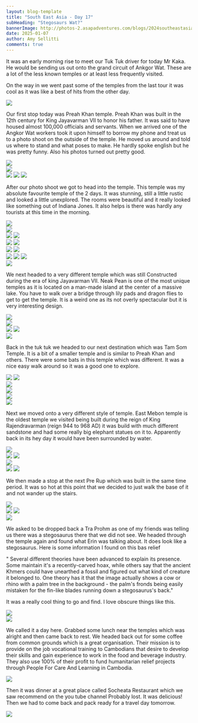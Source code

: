 ```yaml
---
layout: blog-template
title: "South East Asia - Day 17"
subHeading: "Stegosaurs Wat?"
bannerImage: http://photos-2.asapadventures.com/blogs/2024southeastasia/2025-01-07/PXL_20250107_014333402.jpg_compressed.JPEG
date: 2025-01-07
author: Amy Sellitti
comments: true
---
```


It was an early morning rise to meet our Tuk Tuk driver for today Mr Kaka. He would be sending us out onto the grand circuit of Ankgor Wat. These are a lot of the less known temples or at least less frequently visited. 

On the way in we went past some of the temples from the last tour it was cool as it was like a best of hits from the other day. 

<div class="center-image"><img src="http://photos-2.asapadventures.com/blogs/2024southeastasia/2025-01-07/PXL_20250107_005306312.jpg_compressed.JPEG"/></div>

Our first stop today was Preah Khan temple. Preah Khan was built in the 12th century for King Jayavarman VII to honor his father. It was said to have housed almost 100,000 officials and servants. When we arrived one of the Angkor Wat workers took it upon himself to borrow my phone and treat us to a photo shoot on the outside of the temple. He moved us around and told us where to stand and what poses to make. He hardly spoke english but he was pretty funny. Also his photos turned out pretty good. 

<div class="center-image"><img src="http://photos-2.asapadventures.com/blogs/2024southeastasia/2025-01-07/PXL_20250107_010415426.jpg_compressed.JPEG"/></div>
<div class="center-image"><img src="http://photos-2.asapadventures.com/blogs/2024southeastasia/2025-01-07/PXL_20250107_011255109.jpg_compressed.JPEG"/></div>
<div class="grid-3c">
  <img src="http://photos-2.asapadventures.com/blogs/2024southeastasia/2025-01-07/PXL_20250107_010652786.jpg_compressed.JPEG"/>
  <img src="http://photos-2.asapadventures.com/blogs/2024southeastasia/2025-01-07/PXL_20250107_010958232.jpg_compressed.JPEG"/>
  <img src="http://photos-2.asapadventures.com/blogs/2024southeastasia/2025-01-07/PXL_20250107_011100517.jpg_compressed.JPEG"/>
</div>

After our photo shoot we got to head into the temple. This temple was my absolute favourite temple of the 2 days. It was stunning, still a little rustic and looked a little unexplored. The rooms were beautiful and it really looked like something out of Indiana Jones. It also helps is there was hardly any tourists at this time in the morning. 

<div class="center-image"><img src="http://photos-2.asapadventures.com/blogs/2024southeastasia/2025-01-07/PXL_20250107_011943669.jpg_compressed.JPEG"/></div>
<div class="center-image"><img src="http://photos-2.asapadventures.com/blogs/2024southeastasia/2025-01-07/PXL_20250107_012140983.jpg_compressed.JPEG"/></div>
<div class="grid-2c">
  <img src="http://photos-2.asapadventures.com/blogs/2024southeastasia/2025-01-07/PXL_20250107_012318600.jpg_compressed.JPEG"/>
  <img src="http://photos-2.asapadventures.com/blogs/2024southeastasia/2025-01-07/PXL_20250107_012234499.jpg_compressed.JPEG"/>
</div>
<div class="grid-2c">
  <img src="http://photos-2.asapadventures.com/blogs/2024southeastasia/2025-01-07/PXL_20250107_012658601.jpg_compressed.JPEG"/>
  <img src="http://photos-2.asapadventures.com/blogs/2024southeastasia/2025-01-07/PXL_20250107_012917098.MP.jpg_compressed.JPEG"/>
</div>
<div class="grid-2c">
  <img src="http://photos-2.asapadventures.com/blogs/2024southeastasia/2025-01-07/PXL_20250107_013236903.jpg_compressed.JPEG"/>
  <img src="http://photos-2.asapadventures.com/blogs/2024southeastasia/2025-01-07/PXL_20250107_013437611.jpg_compressed.JPEG"/>
</div>
<div class="grid-3c">
  <img src="http://photos-2.asapadventures.com/blogs/2024southeastasia/2025-01-07/PXL_20250107_013933363.jpg_compressed.JPEG"/>
  <img src="http://photos-2.asapadventures.com/blogs/2024southeastasia/2025-01-07/PXL_20250107_013524763.jpg_compressed.JPEG"/>
  <img src="http://photos-2.asapadventures.com/blogs/2024southeastasia/2025-01-07/PXL_20250107_014029819.jpg_compressed.JPEG"/>
</div>
<div class="center-image"><img src="http://photos-2.asapadventures.com/blogs/2024southeastasia/2025-01-07/PXL_20250107_014333402.jpg_compressed.JPEG"/></div>


We next headed to a very different temple which was still Constructed during the era of king Jayavarman VII. Neak Pean is one of the most unique temples as it is located on a man-made island at the center of a massive lake. You have to walk over a bridge through lily pads and dragon flies to get to get the temple. It is a weird one as its not overly spectacular but it is very interesting design. 

<div class="center-image"><img src="http://photos-2.asapadventures.com/blogs/2024southeastasia/2025-01-07/PXL_20250107_021715327.PANO.jpg_compressed.JPEG"/></div>
<div class="center-image"><img src="http://photos-2.asapadventures.com/blogs/2024southeastasia/2025-01-07/PXL_20250107_021723540.jpg_compressed.JPEG"/></div>
<div class="grid-2c">
  <img src="http://photos-2.asapadventures.com/blogs/2024southeastasia/2025-01-07/PXL_20250107_022001186.jpg_compressed.JPEG"/>
  <img src="http://photos-2.asapadventures.com/blogs/2024southeastasia/2025-01-07/PXL_20250107_022904443.jpg_compressed.JPEG"/>
</div>
<div class="center-image"><img src="http://photos-2.asapadventures.com/blogs/2024southeastasia/2025-01-07/PXL_20250107_023320518.jpg_compressed.JPEG"/></div>

Back in the tuk tuk we headed to our next destination which was Tam Som Temple. It is a bit of a smaller temple and is similar to Preah Khan and others. There were some bats in this temple which was different. It was a nice easy walk around so it was a good one to explore.

<div class="grid-2c">
  <img src="http://photos-2.asapadventures.com/blogs/2024southeastasia/2025-01-07/PXL_20250107_025305038.jpg_compressed.JPEG"/>
  <img src="http://photos-2.asapadventures.com/blogs/2024southeastasia/2025-01-07/PXL_20250107_025529799.jpg_compressed.JPEG"/>
</div>
<div class="center-image"><img src="http://photos-2.asapadventures.com/blogs/2024southeastasia/2025-01-07/PXL_20250107_030051735.jpg_compressed.JPEG"/></div>
<div class="center-image"><img src="http://photos-2.asapadventures.com/blogs/2024southeastasia/2025-01-07/PXL_20250107_030358090.jpg_compressed.JPEG"/></div>
<div class="center-image"><img src="http://photos-2.asapadventures.com/blogs/2024southeastasia/2025-01-07/PXL_20250107_030551560.MP.jpg_compressed.JPEG"/></div>
<div class="center-image"><img src="http://photos-2.asapadventures.com/blogs/2024southeastasia/2025-01-07/PXL_20250107_030722361.jpg_compressed.JPEG"/></div>

Next we moved onto a very different style of temple. East Mebon temple is the oldest temple we visited being built during the reign of King Rajendravarman (reign 944 to 968 AD) it was build with much different sandstone and had some really big elephant statues on it to. Apparently back in its hey day it would have been surrounded by water. 

<div class="center-image"><img src="http://photos-2.asapadventures.com/blogs/2024southeastasia/2025-01-07/PXL_20250107_032102393.jpg_compressed.JPEG"/></div>
<div class="grid-2c">
  <img src="http://photos-2.asapadventures.com/blogs/2024southeastasia/2025-01-07/PXL_20250107_032328453.jpg_compressed.JPEG"/>
  <img src="http://photos-2.asapadventures.com/blogs/2024southeastasia/2025-01-07/PXL_20250107_032437212.jpg_compressed.JPEG"/>
</div>
<div class="center-image"><img src="http://photos-2.asapadventures.com/blogs/2024southeastasia/2025-01-07/PXL_20250107_032455727.jpg_compressed.JPEG"/></div>
<div class="grid-2c">
  <img src="http://photos-2.asapadventures.com/blogs/2024southeastasia/2025-01-07/PXL_20250107_032641797.jpg_compressed.JPEG"/>
  <img src="http://photos-2.asapadventures.com/blogs/2024southeastasia/2025-01-07/PXL_20250107_033218418.jpg_compressed.JPEG"/>
</div>

We then made a stop at the next Pre Rup which was built in the same time period. It was so hot at this point that we decided to just walk the base of it and not wander up the stairs. 

<div class="center-image"><img src="http://photos-2.asapadventures.com/blogs/2024southeastasia/2025-01-07/PXL_20250107_034722835.MP.jpg_compressed.JPEG"/></div>
<div class="grid-2c">
  <img src="http://photos-2.asapadventures.com/blogs/2024southeastasia/2025-01-07/PXL_20250107_034832890.jpg_compressed.JPEG"/>
  <img src="http://photos-2.asapadventures.com/blogs/2024southeastasia/2025-01-07/PXL_20250107_035348363.jpg_compressed.JPEG"/>
</div>
<div class="center-image"><img src="http://photos-2.asapadventures.com/blogs/2024southeastasia/2025-01-07/PXL_20250107_035715894.jpg_compressed.JPEG"/></div>

We asked to be dropped back a Tra Prohm as one of my friends was telling us there was a stegosaurus there that we did not see. We headed through the temple again and found what Erin was talking about. It does look like a stegosaurus. Here is some information I found on this bas relief

" Several different theories have been advanced to explain its presence. Some maintain it's a recently-carved hoax, while others say that the ancient Khmers could have unearthed a fossil and figured out what kind of creature it belonged to. One theory has it that the image actually shows a cow or rhino with a palm tree in the background - the palm's fronds being easily mistaken for the fin-like blades running down a stegosaurus's back."

It was a really cool thing to go and find. I love obscure things like this. 

<div class="center-image"><img src="http://photos-2.asapadventures.com/blogs/2024southeastasia/2025-01-07/PXL_20250107_042536692.jpg_compressed.JPEG"/></div>
<div class="center-image"><img src="http://photos-2.asapadventures.com/blogs/2024southeastasia/2025-01-07/PXL_20250107_042508415.MP.jpg_compressed.JPEG"/></div>

We called it a day here. Grabbed some lunch near the temples which was alright and then came back to rest.
We headed back out for some coffee from common grounds which is a great organisation. 
Their mission is to provide on the job vocational training to Cambodians that desire to develop their skills and gain experience to work in the food and beverage industry. They also use 100% of their profit to fund humanitarian relief projects through People For Care And Learning in Cambodia.

<div class="center-image"><img src="http://photos-2.asapadventures.com/blogs/2024southeastasia/2025-01-07/PXL_20250107_074358696.jpg_compressed.JPEG"/></div>

Then it was dinner at a great place called Socheata Restaurant which we saw recommend on the you tube channel Probably lost. It was delicious! Then we had to come back and pack ready for a travel day tomorrow. 

<div class="center-image"><img src="http://photos-2.asapadventures.com/blogs/2024southeastasia/2025-01-07/PXL_20250107_113529924.jpg_compressed.JPEG"/></div>
